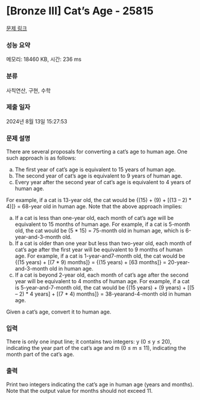 # [Bronze III] Cat’s Age - 25815 

[문제 링크](https://www.acmicpc.net/problem/25815) 

### 성능 요약

메모리: 18460 KB, 시간: 236 ms

### 분류

사칙연산, 구현, 수학

### 제출 일자

2024년 8월 13일 15:27:53

### 문제 설명

<p>There are several proposals for converting a cat’s age to human age. One such approach is as follows:</p>

<ol style="list-style-type: lower-alpha;">
	<li>The first year of cat’s age is equivalent to 15 years of human age.</li>
	<li>The second year of cat’s age is equivalent to 9 years of human age.</li>
	<li>Every year after the second year of cat’s age is equivalent to 4 years of human age.</li>
</ol>

<p>For example, if a cat is 13-year old, the cat would be {(15) + (9) + [(13 – 2) * 4)]} = 68-year old in human age. Note that the above approach implies:</p>

<ol style="list-style-type: lower-alpha;">
	<li>If a cat is less than one-year old, each month of cat’s age will be equivalent to 15 months of human age. For example, if a cat is 5-month old, the cat would be (5 * 15) = 75-month old in human age, which is 6-year-and-3-month old.</li>
	<li>If a cat is older than one year but less than two-year old, each month of cat’s age after the first year will be equivalent to 9 months of human age. For example, if a cat is 1-year-and7-month old, the cat would be {(15 years) + [(7 * 9) months]} = {(15 years) + [63 months]} = 20-year-and-3-month old in human age.</li>
	<li>If a cat is beyond 2-year old, each month of cat’s age after the second year will be equivalent to 4 months of human age. For example, if a cat is 5-year-and-7-month old, the cat would be {(15 years) + (9 years) + [(5 – 2) * 4 years] + [(7 * 4) months]} = 38-yearand-4-month old in human age.</li>
</ol>

<p>Given a cat’s age, convert it to human age.</p>

### 입력 

 <p>There is only one input line; it contains two integers: y (0 ≤ y ≤ 20), indicating the year part of the cat’s age and m (0 ≤ m ≤ 11), indicating the month part of the cat’s age.</p>

### 출력 

 <p>Print two integers indicating the cat’s age in human age (years and months). Note that the output value for months should not exceed 11.</p>

